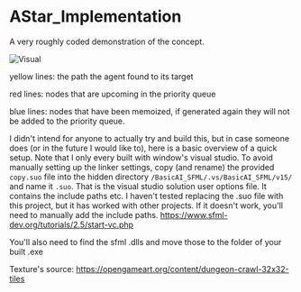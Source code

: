 # AStar_Implementation
A very roughly coded demonstration of the concept.

![Visual](https://i.imgur.com/X9FZfsV.gif)

yellow lines: the path the agent found to its target

red lines: nodes that are upcoming in the priority queue

blue lines: nodes that have been memoized, if generated again they will not be added to the priority queue.

I didn't intend for anyone to actually try and build this, but in case someone does (or in the future I would like to), here is a basic overview of a quick setup. Note that I only every built with window's visual studio. To avoid manually setting up the linker settings, copy (and rename) the provided ```copy.suo``` file into the hidden directory `/BasicAI_SFML/.vs/BasicAI_SFML/v15/` and name it ```.suo```. That is the visual studio solution user options file. It contains the include paths etc. I haven't tested replacing the .suo file with this project, but it has worked with other projects. If it doesn't work, you'll need to manually add the include paths. https://www.sfml-dev.org/tutorials/2.5/start-vc.php 

You'll also need to find the sfml .dlls and move those to the folder of your built .exe


Texture's source: https://opengameart.org/content/dungeon-crawl-32x32-tiles
